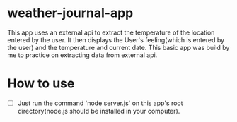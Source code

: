 # weather-journal-app

This app uses an external api to extract the temperature of the location entered by the user.
It then displays the User's feeling(which is entered by the user) and the temperature and current date.
This basic app was build by me to practice on extracting data from external api.

# How to use

- [ ] Just run the command 'node server.js' on this app's root directory(node.js should be installed in your computer).
